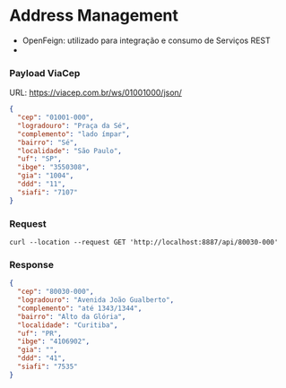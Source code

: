 # Address Management  


- OpenFeign: utilizado para integração e consumo de Serviços REST  
- 


### Payload ViaCep

URL: https://viacep.com.br/ws/01001000/json/

```json
{
  "cep": "01001-000",
  "logradouro": "Praça da Sé",
  "complemento": "lado ímpar",
  "bairro": "Sé",
  "localidade": "São Paulo",
  "uf": "SP",
  "ibge": "3550308",
  "gia": "1004",
  "ddd": "11",
  "siafi": "7107"
}
```

### Request  

```
curl --location --request GET 'http://localhost:8887/api/80030-000'
```

### Response 

```json
{
  "cep": "80030-000",
  "logradouro": "Avenida João Gualberto",
  "complemento": "até 1343/1344",
  "bairro": "Alto da Glória",
  "localidade": "Curitiba",
  "uf": "PR",
  "ibge": "4106902",
  "gia": "",
  "ddd": "41",
  "siafi": "7535"
}
```